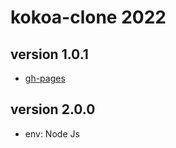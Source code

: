 # kokoa-clone 2022

## version 1.0.1

- [gh-pages](https://devinan.github.io/kokoa-clonev22/)

## version 2.0.0

- env: Node Js
